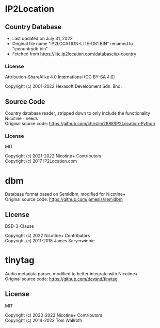# IP2Location

## Country Database

- Last updated on July 31, 2022
- Original file name "IP2LOCATION-LITE-DB1.BIN" renamed to "ipcountrydb.bin"
- Fetched from https://lite.ip2location.com/database/ip-country

### License

Attribution-ShareAlike 4.0 International (CC BY-SA 4.0)

Copyright (c) 2001-2022 Hexasoft Development Sdn. Bhd.

## Source Code

Country database reader, stripped down to only include the functionality Nicotine+ needs  
Original source code: https://github.com/chrislim2888/IP2Location-Python

### License

MIT

Copyright (c) 2021-2022 Nicotine+ Contributors  
Copyright (c) 2017 IP2Location.com


# dbm

Database format based on Semidbm, modified for Nicotine+  
Original source code: https://github.com/jamesls/semidbm

## License

BSD-3-Clause

Copyright (c) 2022 Nicotine+ Contributors  
Copyright (c) 2011-2018 James Saryerwinnie


# tinytag

Audio metadata parser, modified to better integrate with Nicotine+  
Original source code: https://github.com/devsnd/tinytag

## License

MIT

Copyright (c) 2020-2022 Nicotine+ Contributors  
Copyright (c) 2014-2022 Tom Wallroth
